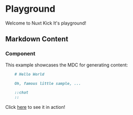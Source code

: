 # Playground

Welcome to Nuxt Kick It's playground!

## Markdown Content

### Component

This example showcases the MDC for generating content:

```hello-world.md
    # Hello World

    Oh, famous little sample, ...

    ::chat
    ::
```

Click [here](hello-world) to see it in action!
